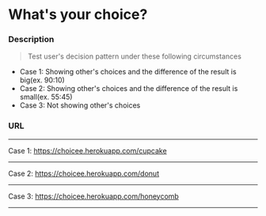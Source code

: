# What's your choice?
### Description
>Test user's decision pattern under these following circumstances
* Case 1: Showing other's choices and the difference of the result is big(ex. 90:10)
* Case 2: Showing other's choices and the difference of the result is small(ex. 55:45)
* Case 3: Not showing other's choices

### URL
***
Case 1: https://choicee.herokuapp.com/cupcake
***
Case 2: https://choicee.herokuapp.com/donut
***
Case 3: https://choicee.herokuapp.com/honeycomb
***
